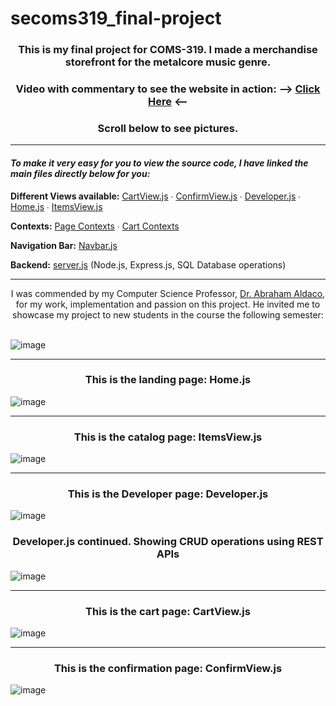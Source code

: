 # secoms319_final-project

### <div align="center"> This is my final project for COMS-319. I made a merchandise storefront for the metalcore music genre. </div>
### <div align="center"> Video with commentary to see the website in action: --> <a href="https://vimeo.com/895598404">Click Here</a> <-- </div>

### <div align="center">Scroll below to see pictures. </div>
_____

#### <i>To make it very easy for you to view the source code, I have linked the main files directly below for you:</i>

<b>Different Views available:</b> <a href="https://github.com/mccnick/secoms319_final-project/blob/main/frontend/src/Views/CartView.js">CartView.js</a> ∙ <a href="https://github.com/mccnick/secoms319_final-project/blob/main/frontend/src/Views/ConfirmView.js">ConfirmView.js</a> ∙ <a href="https://github.com/mccnick/secoms319_final-project/blob/main/frontend/src/Views/Developer.js">Developer.js</a> ∙ <a href="https://github.com/mccnick/secoms319_final-project/blob/main/frontend/src/Views/Home.js">Home.js</a> ∙ <a href="https://github.com/mccnick/secoms319_final-project/blob/main/frontend/src/Views/ItemsView.js">ItemsView.js</a>

<b>Contexts:</b> <a href="https://github.com/mccnick/secoms319_final-project/blob/main/frontend/src/PageContextLogic.js">Page Contexts</a> ∙ <a href="https://github.com/mccnick/secoms319_final-project/blob/main/frontend/src/CartContextLogic.js">Cart Contexts</a>


<b>Navigation Bar:</b> <a href="https://github.com/mccnick/secoms319_final-project/blob/main/frontend/src/Navbar.js">Navbar.js</a>




<b>Backend:</b> <a href="https://github.com/mccnick/secoms319_final-project/blob/main/backend/server.js">server.js</a> (Node.js, Express.js, SQL Database operations)






_____

<div align="center">
I was commended by my Computer Science Professor, <a href="https://www.cs.iastate.edu/people/abraham-aldaco">Dr. Abraham Aldaco</a>, for my work, implementation and passion on this project. He invited me to showcase my project to new students in the course the following semester:

  
</div>

<br>

![image](https://github.com/mccnick/secoms319_final-project/assets/91184284/d4ceb6c5-4123-477e-a664-99e374125c14)

_____

### <div align="center"> This is the landing page: Home.js </div>


![image](https://github.com/mccnick/secoms319_final-project/assets/91184284/f1560d9d-36c9-48a0-ba07-bdff490f94ce)

_____

### <div align="center">  This is the catalog page: ItemsView.js </div>

![image](https://github.com/mccnick/secoms319_final-project/assets/91184284/060aef4f-acec-41d4-adee-517adbec477d)

_____

### <div align="center"> This is the Developer page: Developer.js </div>



![image](https://github.com/mccnick/secoms319_final-project/assets/91184284/a855d9ab-01cd-4815-bdc9-ea9fe809f024)

### <div align="center"> Developer.js continued. Showing CRUD operations using REST APIs </div>

![image](https://github.com/mccnick/secoms319_final-project/assets/91184284/08a211c9-d0ad-4f8c-b87b-4062cb842833)

_____

### <div align="center"> This is the cart page: CartView.js </div>

![image](https://github.com/mccnick/secoms319_final-project/assets/91184284/56a89001-d6b6-4fd4-a6e5-2a2bc7d5a92c)

_____

### <div align="center"> This is the confirmation page: ConfirmView.js </div>

![image](https://github.com/mccnick/secoms319_final-project/assets/91184284/8b0f51d0-7b1a-4d1c-867f-d20bbba9d08f)

